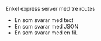 Enkel express server med tre routes
- En som svarar med text
- En som svarar med JSON
- En som svarar med en fil.
